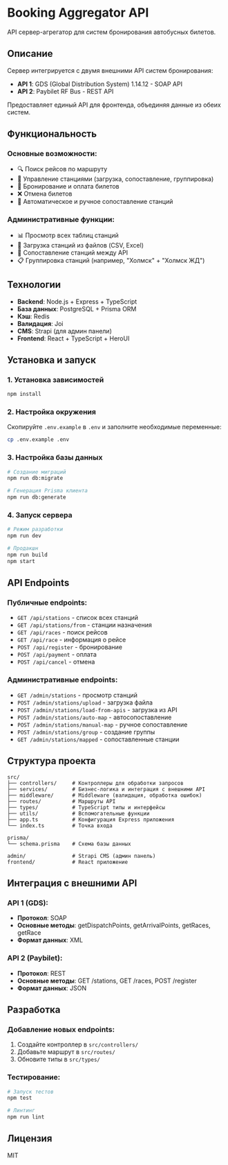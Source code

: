 # Booking Aggregator API

API сервер-агрегатор для систем бронирования автобусных билетов.

## Описание

Сервер интегрируется с двумя внешними API систем бронирования:
- **API 1**: GDS (Global Distribution System) 1.14.12 - SOAP API
- **API 2**: Paybilet RF Bus - REST API

Предоставляет единый API для фронтенда, объединяя данные из обеих систем.

## Функциональность

### Основные возможности:
- 🔍 Поиск рейсов по маршруту
- 📍 Управление станциями (загрузка, сопоставление, группировка)
- 🎫 Бронирование и оплата билетов
- ❌ Отмена билетов
- 🔄 Автоматическое и ручное сопоставление станций

### Административные функции:
- 📊 Просмотр всех таблиц станций
- 📁 Загрузка станций из файлов (CSV, Excel)
- 🔗 Сопоставление станций между API
- 📋 Группировка станций (например, "Холмск" + "Холмск ЖД")

## Технологии

- **Backend**: Node.js + Express + TypeScript
- **База данных**: PostgreSQL + Prisma ORM
- **Кэш**: Redis
- **Валидация**: Joi
- **CMS**: Strapi (для админ панели)
- **Frontend**: React + TypeScript + HeroUI

## Установка и запуск

### 1. Установка зависимостей
```bash
npm install
```

### 2. Настройка окружения
Скопируйте `.env.example` в `.env` и заполните необходимые переменные:
```bash
cp .env.example .env
```

### 3. Настройка базы данных
```bash
# Создание миграций
npm run db:migrate

# Генерация Prisma клиента
npm run db:generate
```

### 4. Запуск сервера
```bash
# Режим разработки
npm run dev

# Продакшн
npm run build
npm start
```

## API Endpoints

### Публичные endpoints:
- `GET /api/stations` - список всех станций
- `GET /api/stations/from` - станции назначения
- `GET /api/races` - поиск рейсов
- `GET /api/race` - информация о рейсе
- `POST /api/register` - бронирование
- `POST /api/payment` - оплата
- `POST /api/cancel` - отмена

### Административные endpoints:
- `GET /admin/stations` - просмотр станций
- `POST /admin/stations/upload` - загрузка файла
- `POST /admin/stations/load-from-apis` - загрузка из API
- `POST /admin/stations/auto-map` - автосопоставление
- `POST /admin/stations/manual-map` - ручное сопоставление
- `POST /admin/stations/group` - создание группы
- `GET /admin/stations/mapped` - сопоставленные станции

## Структура проекта

```
src/
├── controllers/     # Контроллеры для обработки запросов
├── services/        # Бизнес-логика и интеграция с внешними API
├── middleware/      # Middleware (валидация, обработка ошибок)
├── routes/          # Маршруты API
├── types/           # TypeScript типы и интерфейсы
├── utils/           # Вспомогательные функции
├── app.ts           # Конфигурация Express приложения
└── index.ts         # Точка входа

prisma/
└── schema.prisma    # Схема базы данных

admin/               # Strapi CMS (админ панель)
frontend/            # React приложение
```

## Интеграция с внешними API

### API 1 (GDS):
- **Протокол**: SOAP
- **Основные методы**: getDispatchPoints, getArrivalPoints, getRaces, getRace
- **Формат данных**: XML

### API 2 (Paybilet):
- **Протокол**: REST
- **Основные методы**: GET /stations, GET /races, POST /register
- **Формат данных**: JSON

## Разработка

### Добавление новых endpoints:
1. Создайте контроллер в `src/controllers/`
2. Добавьте маршрут в `src/routes/`
3. Обновите типы в `src/types/`

### Тестирование:
```bash
# Запуск тестов
npm test

# Линтинг
npm run lint
```

## Лицензия

MIT
